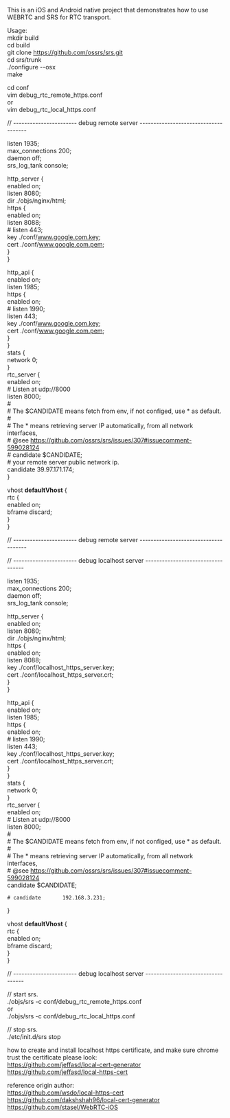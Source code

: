 
This is an iOS and Android native project that demonstrates how to use WEBRTC and SRS for RTC transport.  

Usage:  
mkdir build  
cd build  
git clone https://github.com/ossrs/srs.git  
cd srs/trunk  
./configure --osx  
make  

cd conf  
vim debug_rtc_remote_https.conf  
or  
vim debug_rtc_local_https.conf  

// ----------------------- debug remote server -------------------------------------  

listen              1935;  
max_connections     200;  
daemon              off;  
srs_log_tank        console;  

http_server {  
    enabled         on;  
    listen          8080;  
    dir             ./objs/nginx/html;  
    https {  
        enabled on;  
        listen 8088;  
        # listen 443;  
        key ./conf/www.google.com.key;  
        cert ./conf/www.google.com.pem;  
    }  
}  

http_api {  
    enabled         on;  
    listen          1985;  
    https {  
        enabled on;  
        # listen 1990;  
        listen 443;  
        key ./conf/www.google.com.key;  
        cert ./conf/www.google.com.pem;  
    }  
}  
stats {  
    network         0;  
}  
rtc_server {  
    enabled         on;  
    # Listen at udp://8000  
    listen          8000;  
    #  
    # The $CANDIDATE means fetch from env, if not configed, use * as default.  
    #  
    # The * means retrieving server IP automatically, from all network interfaces,  
    # @see https://github.com/ossrs/srs/issues/307#issuecomment-599028124  
    # candidate       $CANDIDATE;  
    # your remote server public network ip.  
    candidate       39.97.171.174;  
}  

vhost __defaultVhost__ {  
    rtc {  
        enabled     on;  
        bframe      discard;  
    }  
}  

// ----------------------- debug remote server -------------------------------------  

// ----------------------- debug localhost server ----------------------------------  

listen              1935;  
max_connections     200;  
daemon              off;  
srs_log_tank        console;  

http_server {  
    enabled         on;  
    listen          8080;  
    dir             ./objs/nginx/html;  
    https {  
        enabled on;  
        listen 8088;  
        key ./conf/localhost_https_server.key;  
        cert ./conf/localhost_https_server.crt;  
    }  
}  

http_api {  
    enabled         on;  
    listen          1985;  
    https {  
        enabled on;  
        # listen 1990;  
        listen 443;  
        key ./conf/localhost_https_server.key;  
        cert ./conf/localhost_https_server.crt;  
    }  
}  
stats {  
    network         0;  
}  
rtc_server {  
    enabled         on;  
    # Listen at udp://8000  
    listen          8000;  
    #  
    # The $CANDIDATE means fetch from env, if not configed, use * as default.  
    #  
    # The * means retrieving server IP automatically, from all network interfaces,  
    # @see https://github.com/ossrs/srs/issues/307#issuecomment-599028124  
    candidate       $CANDIDATE;  
    
    # candidate       192.168.3.231;  
}  

vhost __defaultVhost__ {  
    rtc {  
        enabled     on;  
        bframe      discard;  
    }  
}  


// ----------------------- debug localhost server ----------------------------------  

// start srs.  
./objs/srs -c conf/debug_rtc_remote_https.conf   
or  
./objs/srs -c conf/debug_rtc_local_https.conf   

// stop srs.  
./etc/init.d/srs stop  

how to create and install localhost https certificate, and make sure chrome trust the certificate please look:  
https://github.com/jeffasd/local-cert-generator  
https://github.com/jeffasd/local-https-cert  

reference origin author:  
https://github.com/wsdo/local-https-cert  
https://github.com/dakshshah96/local-cert-generator  
https://github.com/stasel/WebRTC-iOS  


